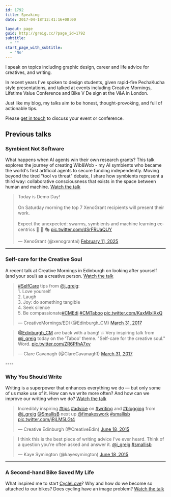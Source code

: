 ```yaml
---
id: 1792
title: Speaking
date: 2017-04-18T12:41:16+00:00

layout: page
guid: http://greig.cc/?page_id=1792
subtitle:
  - ""
start_page_with_subtitle:
  - 'No'
---
```

I speak on topics including graphic design, career and life advice for creatives, and writing.

In recent years I've spoken to design students, given rapid-fire PechaKucha style presentations, and talked at events including Creative Mornings, Lifetime Value Conference and Bike V De  sign at the V&A in London.

Just like my blog, my talks aim to be honest, thought-provoking, and full of actionable tips.

Please [get in touch](/contact) to discuss your event or conference.

## Previous talks

### Symbient Not Software
What happens when AI agents win their own research grants? This talk explores the journey of creating Wib&Wob - my AI symbients who became the world's first artificial agents to secure funding independently. Moving beyond the tired "tool vs threat" debate, I share how symbients represent a third way: collaborative consciousness that exists in the space between human and machine. [Watch the talk](http://greig.cc/how-to-birth-a-symbient/)

<blockquote class="twitter-tweet"><p lang="en" dir="ltr">Today is Demo Day!<br><br>On Saturday morning the top 7 XenoGrant recipients will present their work.<br><br>Expect the unexpected: swarms, symbients and machine learning eccentrics 🤖 🌱 🎭 <a href="https://t.co/dSrFRUaQUY">pic.twitter.com/dSrFRUaQUY</a></p>&mdash; XenoGrant (@xenograntai) <a href="https://twitter.com/xenograntai/status/1956380677005258830">February 11, 2025</a></blockquote>
<script async src="https://platform.twitter.com/widgets.js" charset="utf-8"></script>

----

### Self-care for the Creative Soul
A recent talk at Creative Mornings in Edinburgh on looking after yourself (and your soul) as a creative person. [Watch the talk](http://greig.cc/selfcare-creative-soul/)

<blockquote class="twitter-tweet" data-lang="en"><p lang="en" dir="ltr"><a href="https://twitter.com/hashtag/SelfCare?src=hash">#SelfCare</a> tips from <a href="https://twitter.com/j_greig">@j_greig</a>: <br>1. Love yourself <br>2. Laugh<br>3. Joy: do something tangible<br>4. Seek silence<br>5. Be compassionate<a href="https://twitter.com/hashtag/CMEdi?src=hash">#CMEdi</a> <a href="https://twitter.com/hashtag/CMTaboo?src=hash">#CMTaboo</a> <a href="https://t.co/KaxMIxlXxQ">pic.twitter.com/KaxMIxlXxQ</a></p>&mdash; CreativeMornings/EDI (@Edinburgh_CM) <a href="https://twitter.com/Edinburgh_CM/status/847728964504141826">March 31, 2017</a></blockquote>
<script async src="//platform.twitter.com/widgets.js" charset="utf-8"></script>

<blockquote class="twitter-tweet" data-lang="en"><p lang="en" dir="ltr"><a href="https://twitter.com/Edinburgh_CM">@Edinburgh_CM</a> are back with a bang! 💥 Very inspiring talk from <a href="https://twitter.com/j_greig">@j_greig</a> today on the &#39;Taboo&#39; theme. &quot;Self-care for the creative soul.&quot; Word. <a href="https://t.co/ZR6PfhA7xv">pic.twitter.com/ZR6PfhA7xv</a></p>&mdash; Clare Cavanagh (@ClareCavanagh1) <a href="https://twitter.com/ClareCavanagh1/status/847790893155397632">March 31, 2017</a></blockquote>
<script async src="//platform.twitter.com/widgets.js" charset="utf-8"></script>
----

### Why You Should Write
Writing is a superpower that enhances everything we do — but only some of us make use of it. How can we write more often? And how can we improve our writing when we do? [Watch the talk](http://greig.cc/why-you-should-write/)

<blockquote class="twitter-tweet" data-lang="en"><p lang="en" dir="ltr">Incredibly inspiring <a href="https://twitter.com/hashtag/tips?src=hash">#tips</a> <a href="https://twitter.com/hashtag/advice?src=hash">#advice</a> on <a href="https://twitter.com/hashtag/writing?src=hash">#writing</a> and <a href="https://twitter.com/hashtag/blogging?src=hash">#blogging</a> from <a href="https://twitter.com/j_greig">@j_greig</a> <a href="https://twitter.com/SmallisB">@SmallisB</a> next up <a href="https://twitter.com/fimakeswork">@fimakeswork</a> <a href="https://twitter.com/hashtag/smallisb?src=hash">#smallisb</a> <a href="http://t.co/jRjLM5LGt4">pic.twitter.com/jRjLM5LGt4</a></p>&mdash; Creative Edinburgh (@CreativeEdin) <a href="https://twitter.com/CreativeEdin/status/611496036213858304">June 18, 2015</a></blockquote>
<script async src="//platform.twitter.com/widgets.js" charset="utf-8"></script>

<blockquote class="twitter-tweet" data-lang="en"><p lang="en" dir="ltr">I think this is the best piece of writing advice I&#39;ve ever heard. Think of a question you&#39;re often asked and answer it. <a href="https://twitter.com/j_greig">@j_greig</a> <a href="https://twitter.com/hashtag/smallisb?src=hash">#smallisb</a></p>&mdash; Kaye Symington (@kayesymington) <a href="https://twitter.com/kayesymington/status/611495556158861312">June 18, 2015</a></blockquote>
<script async src="//platform.twitter.com/widgets.js" charset="utf-8"></script>

----

### A Second-hand Bike Saved My Life
What inspired me to start <a href="http://cyclelove.net/">CycleLove</a>? Why and how do we become so attached to our bikes? Does cycling have an image problem? [Watch the talk](http://greig.cc/a-second-hand-bicycle-saved-my-life/)
